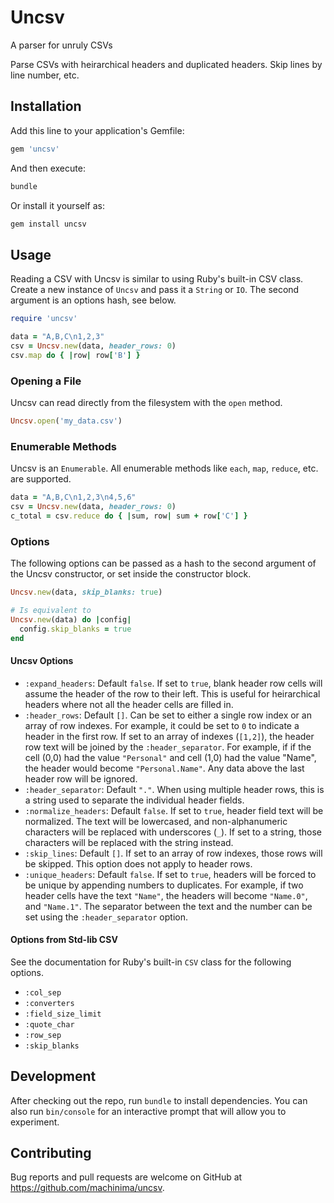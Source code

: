 # Uncsv

A parser for unruly CSVs

Parse CSVs with heirarchical headers and duplicated headers. Skip lines by line
number, etc.

## Installation

Add this line to your application's Gemfile:

```ruby
gem 'uncsv'
```

And then execute:

```sh
bundle
```

Or install it yourself as:

```sh
gem install uncsv
```

## Usage

Reading a CSV with Uncsv is similar to using Ruby's built-in CSV class. Create
a new instance of `Uncsv` and pass it a `String` or `IO`. The second argument
is an options hash, see below.

```ruby
require 'uncsv'

data = "A,B,C\n1,2,3"
csv = Uncsv.new(data, header_rows: 0)
csv.map do { |row| row['B'] }
```

### Opening a File

Uncsv can read directly from the filesystem with the `open` method.

```ruby
Uncsv.open('my_data.csv')
```

### Enumerable Methods

Uncsv is an `Enumerable`. All enumerable methods like `each`, `map`, `reduce`,
etc. are supported.

```ruby
data = "A,B,C\n1,2,3\n4,5,6"
csv = Uncsv.new(data, header_rows: 0)
c_total = csv.reduce do { |sum, row| sum + row['C'] }
```

### Options

The following options can be passed as a hash to the second argument of the
Uncsv constructor, or set inside the constructor block.

```ruby
Uncsv.new(data, skip_blanks: true)

# Is equivalent to
Uncsv.new(data) do |config|
  config.skip_blanks = true
end
```

#### Uncsv Options

- `:expand_headers`: Default `false`. If set to `true`, blank header row cells
  will assume the header of the row to their left. This is useful for
  heirarchical headers where not all the header cells are filled in.
- `:header_rows`: Default `[]`. Can be set to either a single row index or an
  array of row indexes. For example, it could be set to `0` to indicate a
  header in the first row. If set to an array of indexes (`[1,2]`), the header
  row text will be joined by the `:header_separator`. For example, if if the
  cell (0,0) had the value `"Personal"` and cell (1,0) had the value "Name",
  the header would become `"Personal.Name"`. Any data above the last header row
  will be ignored.
- `:header_separator`: Default `"."`. When using multiple header rows, this is
  a string used to separate the individual header fields.
- `:normalize_headers`: Default `false`. If set to `true`, header field text
  will be normalized. The text will be lowercased, and non-alphanumeric
  characters will be replaced with underscores (`_`). If set to a string,
  those characters will be replaced with the string instead.
- `:skip_lines`: Default `[]`. If set to an array of row indexes, those rows
  will be skipped. This option does not apply to header rows.
- `:unique_headers`: Default `false`. If set to `true`, headers will be forced
  to be unique by appending numbers to duplicates. For example, if two header
  cells have the text `"Name"`, the headers will become `"Name.0"`, and
  `"Name.1"`. The separator between the text and the number can be set using
  the `:header_separator` option.

#### Options from Std-lib CSV

See the documentation for Ruby's built-in `CSV` class for the following
options.

- `:col_sep`
- `:converters`
- `:field_size_limit`
- `:quote_char`
- `:row_sep`
- `:skip_blanks`

## Development

After checking out the repo, run `bundle` to install dependencies. You
can also run `bin/console` for an interactive prompt that will allow you to
experiment.

## Contributing

Bug reports and pull requests are welcome on GitHub at
https://github.com/machinima/uncsv.
